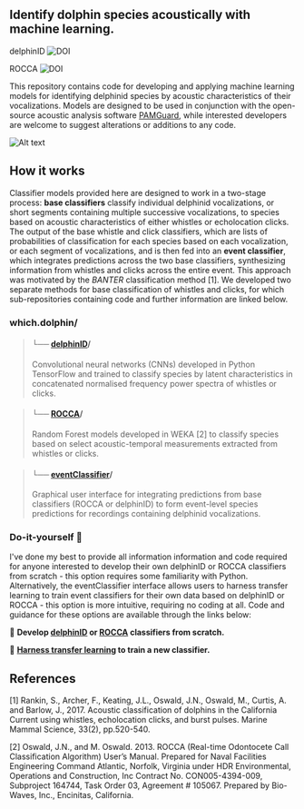 ## Identify dolphin species acoustically with machine learning.
delphinID ![DOI](https://zenodo.org/badge/DOI/10.5281/zenodo.14578299.svg)

ROCCA ![DOI](https://zenodo.org/badge/DOI/10.5281/zenodo.14936662.svg)

This repository contains code for developing and applying machine learning models for identifying delphinid species by acoustic characteristics of their vocalizations. Models are designed to be used in conjunction with the open-source acoustic analysis software [PAMGuard](https://www.pamguard.org/), while interested developers are welcome to suggest alterations or additions to any code.

![Alt text](images/methods_simple_1.PNG)

## How it works
Classifier models provided here are designed to work in a two-stage process: **base classifiers** classify individual delphinid vocalizations, or short segments containing multiple successive vocalizations, to species based on acoustic characteristics of either whistles or echolocation clicks. The output of the base whistle and click classifiers, which are lists of probabilities of classification for each species based on each vocalization, or each segment of vocalizations, and is then fed into an **event classifier**, which integrates predictions across the two base classifiers, synthesizing information from whistles and clicks across the entire event. This approach was motivated by the *BANTER* classification method [1]. We developed two separate methods for base classification of whistles and clicks, for which sub-repositories containing code and further information are linked below.

### which.dolphin/

> #### └── [delphinID](https://github.com/tristankleyn/which.dolphin/tree/main/delphinID)/
> Convolutional neural networks (CNNs) developed in Python TensorFlow and trained to classify species by latent characteristics in concatenated normalised frequency power spectra of whistles or clicks. 

> #### └── [ROCCA](https://github.com/tristankleyn/which.dolphin/tree/main/rocca)/
> Random Forest models developed in WEKA [2] to classify species based on select acoustic-temporal measurements extracted from whistles or clicks.

> #### └── [eventClassifier](https://github.com/tristankleyn/which.dolphin/tree/main/eventClassifier)/
> Graphical user interface for integrating predictions from base classifiers (ROCCA or delphinID) to form event-level species predictions for recordings containing delphinid vocalizations.

### Do-it-yourself 🔧
I've done my best to provide all information information and code required for anyone interested to develop their own delphinID or ROCCA classifiers from scratch - this option requires some familiarity with Python. Alternatively, the eventClassifier interface allows users to harness transfer learning to train event classifiers for their own data based on delphinID or ROCCA - this option is more intuitive, requiring no coding at all. Code and guidance for these options are available through the links below:

🌱 **Develop [delphinID](delphinID/README.md#diy-train-a-delphinid-classifier-for-your-dataspecies) or [ROCCA](https://github.com/tristankleyn/which.dolphin/tree/main/rocca) classifiers from scratch.**

🧠 **[Harness transfer learning](eventClassifier/README.md#easy-transfer-learning-with-eventclassifier) to train a new classifier.**



## References
[1] Rankin, S., Archer, F., Keating, J.L., Oswald, J.N., Oswald, M., Curtis, A. and Barlow, J., 2017. Acoustic classification of dolphins in the California Current using whistles, echolocation clicks, and burst pulses. Marine Mammal Science, 33(2), pp.520-540.

[2] Oswald, J.N., and M. Oswald. 2013. ROCCA (Real-time Odontocete Call Classification Algorithm) User’s Manual. Prepared for Naval Facilities Engineering Command Atlantic, Norfolk, Virginia under HDR Environmental, Operations and Construction, Inc Contract No. CON005-4394-009, Subproject 164744, Task Order 03, Agreement # 105067. Prepared by Bio-Waves, Inc., Encinitas, California.
